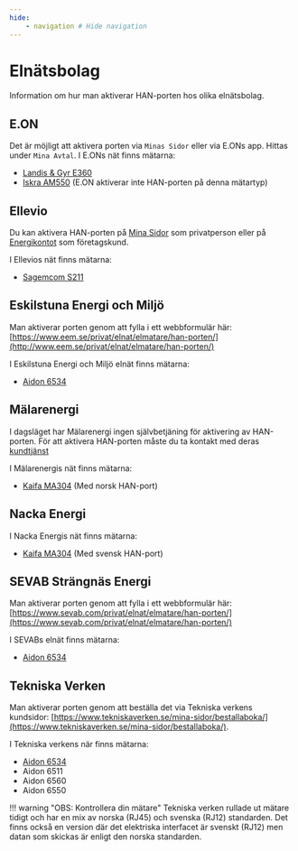 ```yaml
---
hide:
    - navigation # Hide navigation
---
```


# Elnätsbolag

Information om hur man aktiverar HAN-porten hos olika elnätsbolag. 

## E.ON

Det är möjligt att aktivera porten via `Minas Sidor` eller via E.ONs app. Hittas under `Mina Avtal`. 
I E.ONs nät finns mätarna:

* [Landis & Gyr E360](matare.md#landis--gyr-e360)
* [Iskra AM550](matare.md#iskra-am550)  (E.ON aktiverar inte HAN-porten på denna mätartyp)

## Ellevio

Du kan aktivera HAN-porten på [Mina Sidor](https://www.ellevio.se/privat/mina-sidor/) 
som privatperson eller på [Energikontot](https://www.ellevio.se/privat/mina-sidor/) 
som företagskund.

I Ellevios nät finns mätarna:

* [Sagemcom S211](matare.md#sagemcom-s211)


## Eskilstuna Energi och Miljö 

Man aktiverar porten genom att fylla i ett webbformulär här: [https://www.eem.se/privat/elnat/elmatare/han-porten/](http://www.eem.se/privat/elnat/elmatare/han-porten/)

I Eskilstuna Energi och Miljö elnät finns mätarna:

* [Aidon 6534](matare.md#aidon-6534) 

## Mälarenergi

I dagsläget har Mälarenergi ingen självbetjäning för aktivering av HAN-porten.
För att aktivera HAN-porten måste du ta kontakt med deras [kundtjänst](https://www.malarenergi.se/kundcenter-privat/)

I Mälarenergis nät finns mätarna:

* [Kaifa MA304](matare.md#kaifa-ma304) (Med norsk HAN-port)

## Nacka Energi

I Nacka Energis nät finns mätarna:

* [Kaifa MA304](matare.md#kaifa-ma304) (Med svensk HAN-port)


## SEVAB Strängnäs Energi

Man aktiverar porten genom att fylla i ett webbformulär här: [https://www.sevab.com/privat/elnat/elmatare/han-porten/](https://www.sevab.com/privat/elnat/elmatare/han-porten/)

I SEVABs elnät finns mätarna:

* [Aidon 6534](matare.md#aidon-6534) 

## Tekniska Verken

Man aktiverar porten genom att beställa det via Tekniska verkens kundsidor: [https://www.tekniskaverken.se/mina-sidor/bestallaboka/](https://www.tekniskaverken.se/mina-sidor/bestallaboka/).

I Tekniska verkens när finns mätarna:

* [Aidon 6534](matare.md#aidon-6534)
* Aidon 6511
* Aidon 6560
* Aidon 6550

!!! warning "OBS: Kontrollera din mätare"
    Tekniska verken rullade ut mätare tidigt och har en mix av norska (RJ45) och svenska (RJ12) standarden.
    Det finns också en version där det elektriska interfacet är svenskt (RJ12) men datan som skickas är enligt den norska standarden.
